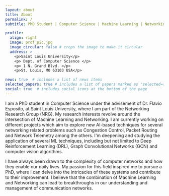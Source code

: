 ```yaml
---
layout: about
title: About
permalink: /
subtitle: PhD Student | Computer Science | Machine Learning | Networking

profile:
  align: right
  image: prof_pic.jpg
  image_circular: false # crops the image to make it circular
  address: >
    <p>Saint Louis University</p>
    <p> Dept. of Computer Science </p>
    <p> 1 N. Grand Blvd. </p>
    <p>St. Louis, MO 63103 USA</p>

news: true  # includes a list of news items
selected_papers: true # includes a list of papers marked as "selected={true}"
social: true  # includes social icons at the bottom of the page
---
```


<!-- Write your biography here. Tell the world about yourself. Link to your favorite [subreddit](http://reddit.com). You can put a picture in, too. The code is already in, just name your picture `prof_pic.jpg` and put it in the `img/` folder.

Put your address / P.O. box / other info right below your picture. You can also disable any these elements by editing `profile` property of the YAML header of your `_pages/about.md`. Edit `_bibliography/papers.bib` and Jekyll will render your [publications page](/al-folio/publications/) automatically.

Link to your social media connections, too. This theme is set up to use [Font Awesome icons](http://fortawesome.github.io/Font-Awesome/) and [Academicons](https://jpswalsh.github.io/academicons/), like the ones below. Add your Facebook, Twitter, LinkedIn, Google Scholar, or just disable all of them. -->

I am a PhD student in Computer Science under the advisement of Dr. Flavio Esposito, at Saint Louis University, where I am part of the Networking Research Group (NRG). My research interests revolve around the intersection of Machine Learning and Networking. I am currently working on different projects which aim to explore new AI-based techniques for several networking related problems such as Congestion Control, Packet Routing and Network Telemetry among the others. I'm deepening and studying the application of several ML techniques, including but not limited to Deep Reinforcement Learning (DRL), Graph Convolutional Networks (GCN) and computer vision algorithms.

I have always been drawn to the complexity of computer networks and how they enable our daily lives. My passion for this field inspired me to pursue a PhD, where I can delve into the intricacies of these systems and contribute to their improvement. I believe that the combination of Machine Learning and Networking can lead to breakthroughs in our understanding and management of communication networks.

<!-- In my free time, I enjoy engaging in various physical and creative activities. Soccer is one of my favourite sports, but I also workout regularly at the gym. I have 10+ years of experience in playing electric guitar. Photography is another hobby of mine, and I love capturing moments and memories through my lens.

Overall, I am driven by my passion for Computer Science and my desire to make a difference in the field of Networking. I look forward to continuing my research journey and contributing to the academic community through my work. -->
